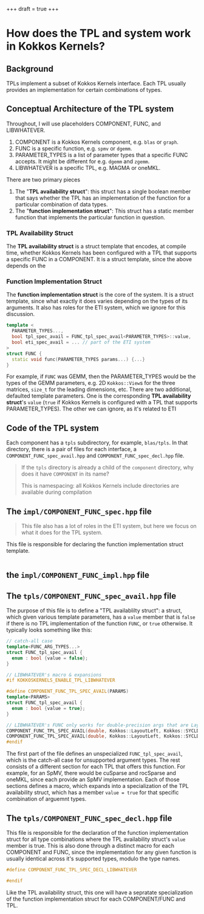 +++
draft = true
+++

# How does the TPL and system work in Kokkos Kernels?

## Background

TPLs implement a subset of Kokkos Kernels interface.
Each TPL usually provides an implementation for certain combinations of types.

## Conceptual Architecture of the TPL system

Throughout, I will use placeholders COMPONENT, FUNC, and LIBWHATEVER.
1. COMPONENT is a Kokkos Kernels component, e.g. `blas` or `graph`.
2. FUNC is a specific function, e.g. `spmv` or `dgemm`.
3. PARAMETER_TYPES is a list of parameter types that a specific FUNC accepts. It might be different for e.g. `dgemm` and `zgemm`.
4. LIBWHATEVER is a specific TPL, e.g. MAGMA or oneMKL.

There are two primary pieces
1. The "**TPL availability struct**": this struct has a single boolean member that says whether the TPL has an implementation of the function for a particular combination of data types.
2. The "**function implementation struct**": This struct has a static member function that implements the particular function in question.

### **TPL Availability Struct**
The **TPL availability struct** is a struct template that encodes, at compile time, whether Kokkos Kernels has been configured with a TPL that supports a specific FUNC in a COMPONENT.
It is a struct template, since the above depends on the 

### **Function Implementation Struct**
The **function implementation struct** is the core of the system.
It is a struct template, since what exactly it does varies depending on the types of its arguments.
It also has roles for the ETI system, which we ignore for this discussion.

```c++
template <
  PARAMETER_TYPES...,
  bool tpl_spec_avail = FUNC_tpl_spec_avail<PARAMETER_TYPES>::value,
  bool eti_spec_avail = ... // part of the ETI system
>
struct FUNC {
  static void func(PARAMETER_TYPES params...) {...}
}
```

For example, if `FUNC` was GEMM, then the PARAMETER_TYPES would be the types of the GEMM parameters, e.g. 2D `Kokkos::View`s for the three matrices, `size_t` for the leading dimensions, etc.
There are two additional, defaulted template parameters.
One is the corresponding **TPL availability struct**'s `value` (`true` if Kokkos Kernels is configured with a TPL that supports PARAMETER_TYPES).
The other we can ignore, as it's related to ETI


## Code of the TPL system



Each component has a `tpls` subdirectory, for example, `blas/tpls`.
In that directory, there is a pair of files for each interface, a `COMPONENT_FUNC_spec_avail.hpp` and `COMPONENT_FUNC_spec_decl.hpp` file.

> If the `tpls` directory is already a child of the `component` directory, why does it have `COMPONENT` in its name?
>
> This is namespacing: all Kokkos Kernels include directories are available during compilation

## The `impl/COMPONENT_FUNC_spec.hpp` file

> This file also has a lot of roles in the ETI system, but here we focus on what it does for the TPL system.

This file is responsible for declaring the function implementation struct template.


```c++

```


## the `impl/COMPONENT_FUNC_impl.hpp` file

## The `tpls/COMPONENT_FUNC_spec_avail.hpp` file

The purpose of this file is to define a "TPL availablilty struct": a struct, which given various template parameters, has a `value` member that is `false` if there is no TPL implementation of the function `FUNC`, or `true` otherwise.
It typically looks something like this:

```c++
// catch-all case
template<FUNC_ARG_TYPES...>
struct FUNC_tpl_spec_avail {
  enum : bool {value = false};
}

// LIBWHATEVER's macro & expansions
#if KOKKOSKERNELS_ENABLE_TPL_LIBWHATEVER

#define COMPONENT_FUNC_TPL_SPEC_AVAIL(PARAMS)
template<PARAMS>
struct FUNC_tpl_spec_avail {
  enum : bool {value = true};
}

// LIBWHATEVER's FUNC only works for double-precision args that are LayoutLeft and live in SYCL memory
COMPONENT_FUNC_TPL_SPEC_AVAIL(double, Kokkos::LayoutLeft, Kokkos::SYCLDeviceUSMSpace)
COMPONENT_FUNC_TPL_SPEC_AVAIL(double, Kokkos::LayoutLeft, Kokkos::SYCLDeviceUSMSpace)
#endif
```

The first part of the file defines an unspecialized `FUNC_tpl_spec_avail`, which is the catch-all case for unsupported argument types.
The rest consists of a different section for each TPL that offers this function.
For example, for an SpMV, there would be cuSparse and rocSparse and oneMKL, since each provide an SpMV implementation.
Each of those sections defines a macro, which expands into a specialization of the TPL availability struct, which has a member `value = true` for that specific combination of arguemnt types.

## The `tpls/COMPONENT_FUNC_spec_decl.hpp` file

This file is responsible for the declaration of the function implementation struct for all type combinations where the TPL availability struct's `value` member is true.
This is also done through a distinct macro for each COMPONENT and FUNC, since the implementation for any given function is usually identical across it's supported types, modulo the type names.

```c++
#define COMPONENT_FUNC_TPL_SPEC_DECL_LIBWHATEVER

#endif
```

Like the TPL availability struct, this one will have a sepratate specialization of the function implementation struct for each COMPONENT/FUNC and TPL.
